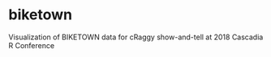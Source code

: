 # biketown
Visualization of BIKETOWN data for cRaggy show-and-tell at 2018 Cascadia R Conference



